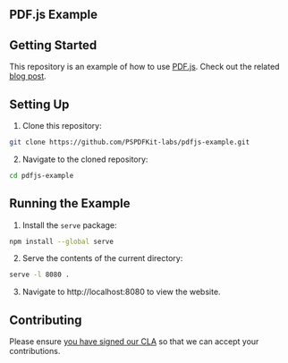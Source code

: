 ## PDF.js Example 

## Getting Started

This repository is an example of how to use [PDF.js](https://mozilla.github.io/pdf.js/). Check out the related [blog post](https://pspdfkit.com/blog/2023/complete-guide-to-pdfjs).

## Setting Up

1. Clone this repository:

```bash
git clone https://github.com/PSPDFKit-labs/pdfjs-example.git
```

2. Navigate to the cloned repository:

```bash
cd pdfjs-example
```

## Running the Example

1. Install the `serve` package:

```bash
npm install --global serve
```

2. Serve the contents of the current directory:

```bash
serve -l 8080 .
```

3. Navigate to http://localhost:8080 to view the website.


## Contributing

Please ensure [you have signed our CLA](https://pspdfkit.com/guides/web/current/miscellaneous/contributing/) so that we can accept your contributions.